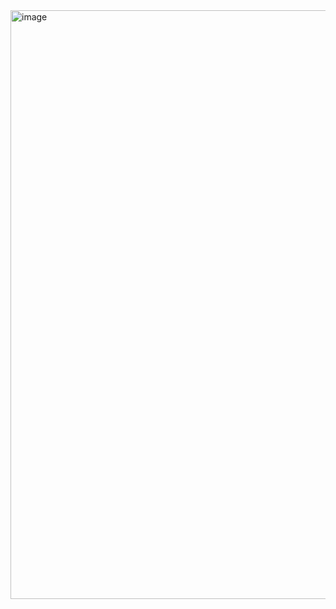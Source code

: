<img width="942" alt="image" src="https://github.com/user-attachments/assets/849b56aa-efdc-4aea-baf4-a4547d4fee26">
